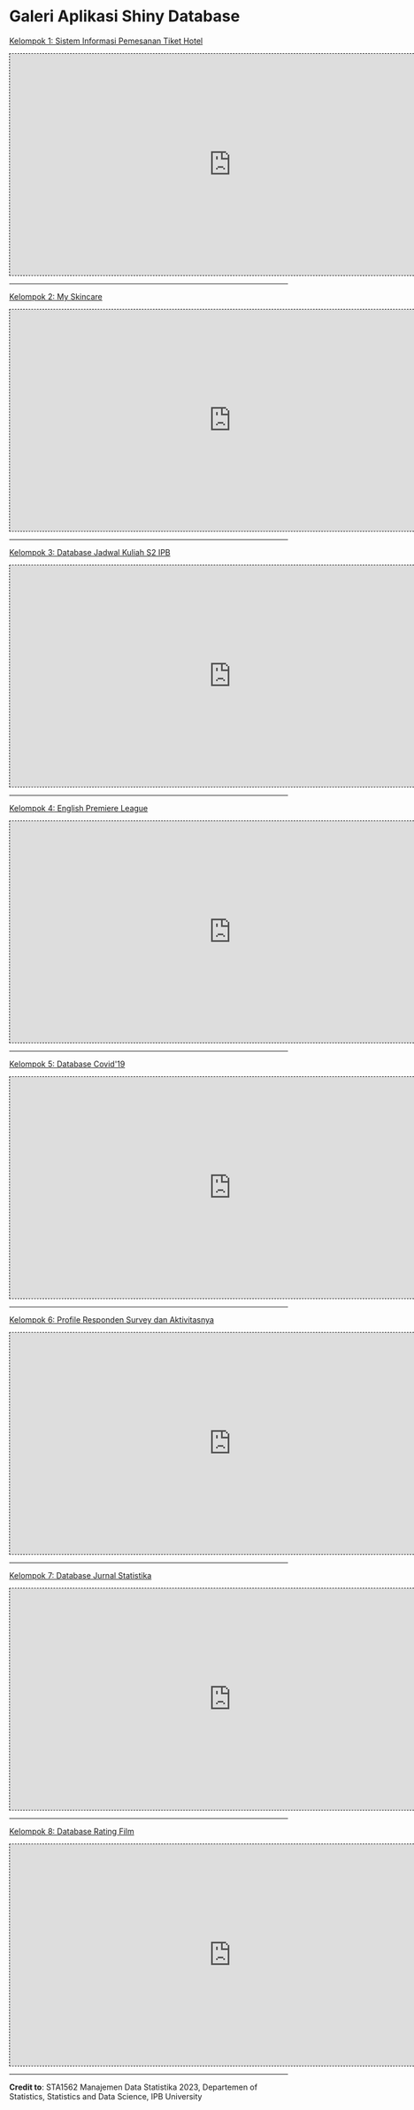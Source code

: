 # Galeri Aplikasi Shiny Database  

[Kelompok 1: Sistem Informasi Pemesanan Tiket Hotel](https://m70mrd-teguh-prasetyo.shinyapps.io/HotelReservationIS/)
<iframe src="https://m70mrd-teguh-prasetyo.shinyapps.io/HotelReservationIS/" style="border:1px #000 dashed;" name="myiFrame" scrolling="no" frameborder="1" marginheight="0px" marginwidth="0px" height="400px" width="800px" allowfullscreen></iframe>

---

[Kelompok 2: My Skincare](https://rekaagustiaastari.shinyapps.io/MySkincare/)
<iframe src="https://rekaagustiaastari.shinyapps.io/MySkincare/" style="border:1px #000 dashed;" name="myiFrame" scrolling="no" frameborder="1" marginheight="0px" marginwidth="0px" height="400px" width="800px" allowfullscreen></iframe>

---

[Kelompok 3: Database Jadwal Kuliah S2 IPB](https://merryanty.shinyapps.io/Ruangan-IPB/)
<iframe src="https://merryanty.shinyapps.io/Ruangan-IPB/" style="border:1px #000 dashed;" name="myiFrame" scrolling="no" frameborder="1" marginheight="0px" marginwidth="0px" height="400px" width="800px" allowfullscreen></iframe>

---

[Kelompok 4: English Premiere League](https://hasanahstat.shinyapps.io/SepakBola/)
<iframe src="https://hasanahstat.shinyapps.io/SepakBola/" style="border:1px #000 dashed;" name="myiFrame" scrolling="no" frameborder="1" marginheight="0px" marginwidth="0px" height="400px" width="800px" allowfullscreen></iframe>

---

[Kelompok 5: Database Covid'19](https://nur-khamidah.shinyapps.io/covid_database_project/)
<iframe src="https://nur-khamidah.shinyapps.io/covid_database_project/" style="border:1px #000 dashed;" name="myiFrame" scrolling="no" frameborder="1" marginheight="0px" marginwidth="0px" height="400px" width="800px" allowfullscreen></iframe>

---

[Kelompok 6: Profile Responden Survey dan Aktivitasnya](https://diaztrihazam.shinyapps.io/profil-responden/)
<iframe src="https://diaztrihazam.shinyapps.io/profil-responden/" style="border:1px #000 dashed;" name="myiFrame" scrolling="no" frameborder="1" marginheight="0px" marginwidth="0px" height="400px" width="800px" allowfullscreen></iframe>

---

[Kelompok 7: Database Jurnal Statistika](https://akmarinak98.shinyapps.io/database_publikasi_statistika/)
<iframe src="https://akmarinak98.shinyapps.io/database_publikasi_statistika/" style="border:1px #000 dashed;" name="myiFrame" scrolling="no" frameborder="1" marginheight="0px" marginwidth="0px" height="400px" width="800px" allowfullscreen></iframe>

---

[Kelompok 8: Database Rating Film](https://sofiaoct.shinyapps.io/movierating/)
<iframe src="https://sofiaoct.shinyapps.io/movierating/" style="border:1px #000 dashed;" name="myiFrame" scrolling="no" frameborder="1" marginheight="0px" marginwidth="0px" height="400px" width="800px" allowfullscreen></iframe>

---

**Credit to**: STA1562 Manajemen Data Statistika 2023, Departemen of Statistics, Statistics and Data Science, IPB University







